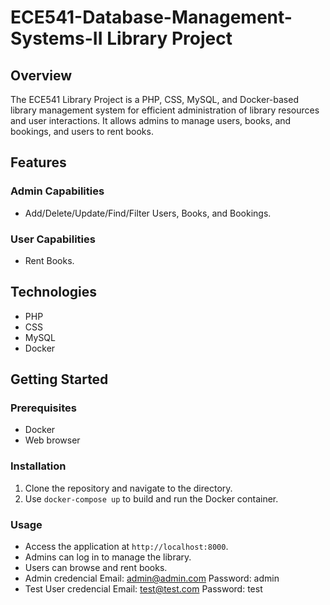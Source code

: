 # ECE541-Database-Management-Systems-II Library Project

## Overview
The ECE541 Library Project is a PHP, CSS, MySQL, and Docker-based library management system for efficient administration of library resources and user interactions. It allows admins to manage users, books, and bookings, and users to rent books.

## Features

### Admin Capabilities
- Add/Delete/Update/Find/Filter Users, Books, and Bookings.

### User Capabilities
- Rent Books.

## Technologies
- PHP
- CSS
- MySQL
- Docker

## Getting Started

### Prerequisites
- Docker
- Web browser

### Installation
1. Clone the repository and navigate to the directory.
2. Use `docker-compose up` to build and run the Docker container.

### Usage
- Access the application at `http://localhost:8000`.
- Admins can log in to manage the library.
- Users can browse and rent books.
- Admin credencial Email: admin@admin.com Password: admin
- Test User credencial Email: test@test.com Password: test
